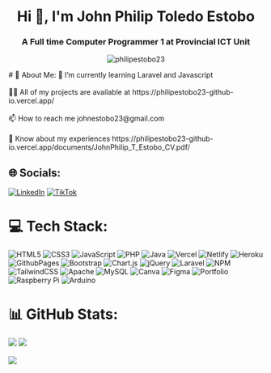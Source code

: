 
<h1 align="center">Hi 👋, I'm John Philip Toledo Estobo</h1>
<h3 align="center">A Full time Computer Programmer 1 at Provincial ICT Unit</h3>

<p align="center"> <img src="https://komarev.com/ghpvc/?username=philipestobo23&label=Profile%20views&color=0e75b6&style=flat" alt="philipestobo23" /> </p>

<p align="left"># 💫 About Me:
🌱 I’m currently learning Laravel and Javascript<br><br>👨‍💻 All of my projects are available at https://philipestobo23-github-io.vercel.app/<br><br>📫 How to reach me johnestobo23@gmail.com<br><br>📄 Know about my experiences https://philipestobo23-github-io.vercel.app/documents/JohnPhilip_T_Estobo_CV.pdf/</p>

## 🌐 Socials:
[![LinkedIn](https://img.shields.io/badge/LinkedIn-%230077B5.svg?logo=linkedin&logoColor=white)](https://linkedin.com/in/https://www.linkedin.com/in/john-philip-estobo-b99175239/) [![TikTok](https://img.shields.io/badge/TikTok-%23000000.svg?logo=TikTok&logoColor=white)](https://tiktok.com/@philip_toledo) 

# 💻 Tech Stack:
![HTML5](https://img.shields.io/badge/HTML5-%23E34F26.svg?style=flat&logo=html5&logoColor=white) ![CSS3](https://img.shields.io/badge/css3-%231572B6.svg?style=flat&logo=css3&logoColor=white) ![JavaScript](https://img.shields.io/badge/javascript-%23323330.svg?style=flat&logo=javascript&logoColor=%23F7DF1E) ![PHP](https://img.shields.io/badge/php-%23777BB4.svg?style=flat&logo=php&logoColor=white) ![Java](https://img.shields.io/badge/java-%23ED8B00.svg?style=flat&logo=openjdk&logoColor=white) ![Vercel](https://img.shields.io/badge/vercel-%23000000.svg?style=flat&logo=vercel&logoColor=white) ![Netlify](https://img.shields.io/badge/netlify-%23000000.svg?style=flat&logo=netlify&logoColor=#00C7B7) ![Heroku](https://img.shields.io/badge/heroku-%23430098.svg?style=flat&logo=heroku&logoColor=white) ![GithubPages](https://img.shields.io/badge/github%20pages-121013?style=flat&logo=github&logoColor=white) ![Bootstrap](https://img.shields.io/badge/bootstrap-%238511FA.svg?style=flat&logo=bootstrap&logoColor=white) ![Chart.js](https://img.shields.io/badge/chart.js-F5788D.svg?style=flat&logo=chart.js&logoColor=white) ![jQuery](https://img.shields.io/badge/jquery-%230769AD.svg?style=flat&logo=jquery&logoColor=white) ![Laravel](https://img.shields.io/badge/laravel-%23FF2D20.svg?style=flat&logo=laravel&logoColor=white) ![NPM](https://img.shields.io/badge/NPM-%23CB3837.svg?style=flat&logo=npm&logoColor=white) ![TailwindCSS](https://img.shields.io/badge/tailwindcss-%2338B2AC.svg?style=flat&logo=tailwind-css&logoColor=white) ![Apache](https://img.shields.io/badge/apache-%23D42029.svg?style=flat&logo=apache&logoColor=white) ![MySQL](https://img.shields.io/badge/mysql-%2300000f.svg?style=flat&logo=mysql&logoColor=white) ![Canva](https://img.shields.io/badge/Canva-%2300C4CC.svg?style=flat&logo=Canva&logoColor=white) ![Figma](https://img.shields.io/badge/figma-%23F24E1E.svg?style=flat&logo=figma&logoColor=white) ![Portfolio](https://img.shields.io/badge/Portfolio-%23000000.svg?style=flat&logo=firefox&logoColor=#FF7139) ![Raspberry Pi](https://img.shields.io/badge/-RaspberryPi-C51A4A?style=flat&logo=Raspberry-Pi) ![Arduino](https://img.shields.io/badge/-Arduino-00979D?style=flat&logo=Arduino&logoColor=white)<br/>
# 📊 GitHub Stats:
![](https://github-readme-stats.vercel.app/api?username=philipestobo23&theme=dark&hide_border=false&include_all_commits=true&count_private=true)
![](https://github-readme-streak-stats.herokuapp.com/?user=philipestobo23&theme=dark&hide_border=false)</br></br>
![](https://github-readme-stats.vercel.app/api/top-langs/?username=philipestobo23&theme=dark&hide_border=false&include_all_commits=true&count_private=true&layout=compact)
